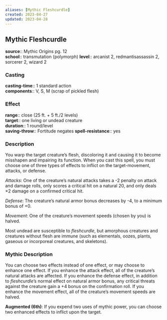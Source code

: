 ```yaml
---
aliases: [Mythic Fleshcurdle]
created: 2023-04-27
updated: 2023-04-28
---
```


## Mythic Fleshcurdle

**source**:: Mythic Origins pg. 12  
**school**:: transmutation (polymorph)
**level**:: arcanist 2, redmantisassassin 2, sorcerer 2, wizard 2

### Casting

**casting-time**:: 1 standard action  
**components**:: V, S, M (scrap of pickled flesh)

### Effect

**range**:: close (25 ft. + 5 ft./2 levels)  
**target**:: one living or undead creature  
**duration**:: 1 round/level  
**saving-throw**:: Fortitude negates
**spell-resistance**:: yes

### Description

You warp the target creature’s flesh, discoloring it and causing it to become misshapen and impairing its function. When you cast this spell, you must choose one of three types of effects to inflict on the target-movement, attacks, or defense.  
  
*Attacks*: One of the creature’s natural attacks takes a -2 penalty on attack and damage rolls, only scores a critical hit on a natural 20, and only deals ×2 damage on a confirmed critical hit.  
  
*Defense*: The creature’s natural armor bonus decreases by -4, to a minimum bonus of +0.  
  
*Movement*: One of the creature’s movement speeds (chosen by you) is halved.  
  
Most undead are susceptible to *fleshcurdle*, but amorphous creatures and creatures without flesh are immune (such as elementals, oozes, plants, gaseous or incorporeal creatures, and skeletons).

### Mythic Description

You can choose two effects instead of one effect, or may choose to enhance one effect. If you enhance the attack effect, all of the creature’s natural attacks are affected. If you enhance the defense effect, in addition to *fleshcurdle*’s normal effect on natural armor bonus, any critical threats against the creature gain a +4 bonus on the confirmation roll. If you enhance the movement effect, all of the creature’s movement speeds are halved.  
  
**Augmented (6th)**: If you expend two uses of mythic power, you can choose two enhanced effects to inflict upon the target.
